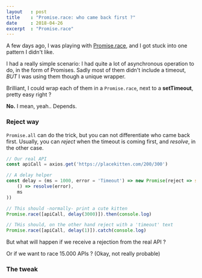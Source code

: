 ```yaml
---
layout   : post
title    : "Promise.race: who came back first ?"
date     : 2018-04-26
excerpt  : "Promise.race"
---
```


A few days ago, I was playing with [Promise.race](https://developer.mozilla.org/en-US/docs/Web/JavaScript/Reference/Global_Objects/Promise/race), and I got stuck into one pattern I didn't like.

I had a really simple scenario: I had quite a lot of asynchronous operation to do, in the form of Promises. Sadly most of them didn't include a timeout, *BUT* I was using them though a unique wrapper.

Brilliant, I could wrap each of them in a `Promise.race`, next to a **setTimeout**, pretty easy right ?

**No.** I mean, yeah.. Depends.

### Reject way

`Promise.all` can do the trick, but you can not differentiate who came back first.
Usually, you can *reject* when the timeout is coming first, and *resolve*, in the other case.

```js
// Our real API
const apiCall = axios.get('https://placekitten.com/200/300')

// A delay helper
const delay = (ms = 1000, error = 'Timeout') => new Promise(reject => setTimeout(
    () => resolve(error),
    ms
))

// This should -normally- print a cute kitten
Promise.race([apiCall, delay(3000)]).then(console.log)

// THis should, on the other hand reject with a 'timeout' text
Promise.race([apiCall, delay(1)]).catch(console.log)
```

But what will happen if we receive a rejection from the real API ?

Or if we want to race 15.000 APIs ? (Okay, not really probable)

### The tweak
